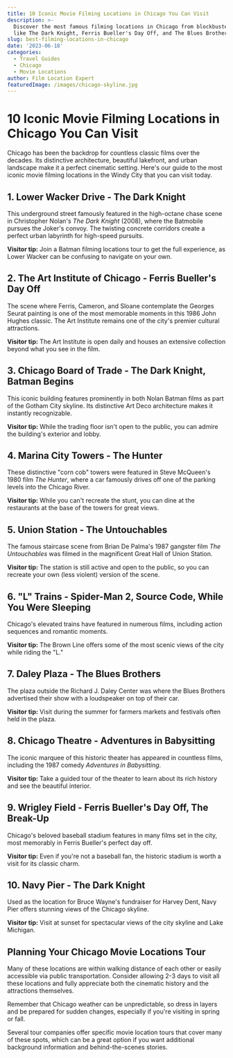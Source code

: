 ```yaml
---
title: 10 Iconic Movie Filming Locations in Chicago You Can Visit
description: >-
  Discover the most famous filming locations in Chicago from blockbuster movies
  like The Dark Knight, Ferris Bueller's Day Off, and The Blues Brothers.
slug: best-filming-locations-in-chicago
date: '2023-06-18'
categories:
  - Travel Guides
  - Chicago
  - Movie Locations
author: Film Location Expert
featuredImage: /images/chicago-skyline.jpg
---
```


# 10 Iconic Movie Filming Locations in Chicago You Can Visit

Chicago has been the backdrop for countless classic films over the decades. Its distinctive architecture, beautiful lakefront, and urban landscape make it a perfect cinematic setting. Here's our guide to the most iconic movie filming locations in the Windy City that you can visit today.

## 1. Lower Wacker Drive - The Dark Knight

This underground street famously featured in the high-octane chase scene in Christopher Nolan's *The Dark Knight* (2008), where the Batmobile pursues the Joker's convoy. The twisting concrete corridors create a perfect urban labyrinth for high-speed pursuits.

**Visitor tip:** Join a Batman filming locations tour to get the full experience, as Lower Wacker can be confusing to navigate on your own.

## 2. The Art Institute of Chicago - Ferris Bueller's Day Off

The scene where Ferris, Cameron, and Sloane contemplate the Georges Seurat painting is one of the most memorable moments in this 1986 John Hughes classic. The Art Institute remains one of the city's premier cultural attractions.

**Visitor tip:** The Art Institute is open daily and houses an extensive collection beyond what you see in the film.

## 3. Chicago Board of Trade - The Dark Knight, Batman Begins

This iconic building features prominently in both Nolan Batman films as part of the Gotham City skyline. Its distinctive Art Deco architecture makes it instantly recognizable.

**Visitor tip:** While the trading floor isn't open to the public, you can admire the building's exterior and lobby.

## 4. Marina City Towers - The Hunter

These distinctive "corn cob" towers were featured in Steve McQueen's 1980 film *The Hunter*, where a car famously drives off one of the parking levels into the Chicago River.

**Visitor tip:** While you can't recreate the stunt, you can dine at the restaurants at the base of the towers for great views.

## 5. Union Station - The Untouchables

The famous staircase scene from Brian De Palma's 1987 gangster film *The Untouchables* was filmed in the magnificent Great Hall of Union Station.

**Visitor tip:** The station is still active and open to the public, so you can recreate your own (less violent) version of the scene.

## 6. "L" Trains - Spider-Man 2, Source Code, While You Were Sleeping

Chicago's elevated trains have featured in numerous films, including action sequences and romantic moments.

**Visitor tip:** The Brown Line offers some of the most scenic views of the city while riding the "L."

## 7. Daley Plaza - The Blues Brothers

The plaza outside the Richard J. Daley Center was where the Blues Brothers advertised their show with a loudspeaker on top of their car.

**Visitor tip:** Visit during the summer for farmers markets and festivals often held in the plaza.

## 8. Chicago Theatre - Adventures in Babysitting

The iconic marquee of this historic theater has appeared in countless films, including the 1987 comedy *Adventures in Babysitting*.

**Visitor tip:** Take a guided tour of the theater to learn about its rich history and see the beautiful interior.

## 9. Wrigley Field - Ferris Bueller's Day Off, The Break-Up

Chicago's beloved baseball stadium features in many films set in the city, most memorably in Ferris Bueller's perfect day off.

**Visitor tip:** Even if you're not a baseball fan, the historic stadium is worth a visit for its classic charm.

## 10. Navy Pier - The Dark Knight

Used as the location for Bruce Wayne's fundraiser for Harvey Dent, Navy Pier offers stunning views of the Chicago skyline.

**Visitor tip:** Visit at sunset for spectacular views of the city skyline and Lake Michigan.

## Planning Your Chicago Movie Locations Tour

Many of these locations are within walking distance of each other or easily accessible via public transportation. Consider allowing 2-3 days to visit all these locations and fully appreciate both the cinematic history and the attractions themselves.

Remember that Chicago weather can be unpredictable, so dress in layers and be prepared for sudden changes, especially if you're visiting in spring or fall.

Several tour companies offer specific movie location tours that cover many of these spots, which can be a great option if you want additional background information and behind-the-scenes stories. 
